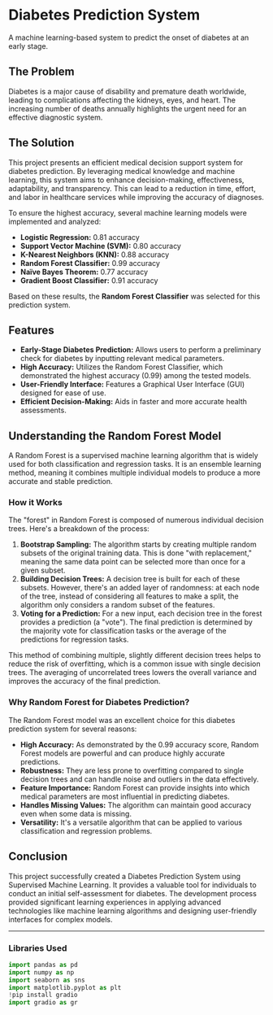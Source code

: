 # Diabetes Prediction System

A machine learning-based system to predict the onset of diabetes at an early stage.

## The Problem

Diabetes is a major cause of disability and premature death worldwide, leading to complications affecting the kidneys, eyes, and heart. The increasing number of deaths annually highlights the urgent need for an effective diagnostic system.

## The Solution

This project presents an efficient medical decision support system for diabetes prediction. By leveraging medical knowledge and machine learning, this system aims to enhance decision-making, effectiveness, adaptability, and transparency. This can lead to a reduction in time, effort, and labor in healthcare services while improving the accuracy of diagnoses.

To ensure the highest accuracy, several machine learning models were implemented and analyzed:

*   **Logistic Regression:** 0.81 accuracy
*   **Support Vector Machine (SVM):** 0.80 accuracy
*   **K-Nearest Neighbors (KNN):** 0.88 accuracy
*   **Random Forest Classifier:** 0.99 accuracy
*   **Naïve Bayes Theorem:** 0.77 accuracy
*   **Gradient Boost Classifier:** 0.91 accuracy

Based on these results, the **Random Forest Classifier** was selected for this prediction system.

## Features

*   **Early-Stage Diabetes Prediction:** Allows users to perform a preliminary check for diabetes by inputting relevant medical parameters.
*   **High Accuracy:** Utilizes the Random Forest Classifier, which demonstrated the highest accuracy (0.99) among the tested models.
*   **User-Friendly Interface:** Features a Graphical User Interface (GUI) designed for ease of use.
*   **Efficient Decision-Making:** Aids in faster and more accurate health assessments.

## Understanding the Random Forest Model

A Random Forest is a supervised machine learning algorithm that is widely used for both classification and regression tasks. It is an ensemble learning method, meaning it combines multiple individual models to produce a more accurate and stable prediction.

### How it Works

The "forest" in Random Forest is composed of numerous individual decision trees. Here's a breakdown of the process:

1.  **Bootstrap Sampling:** The algorithm starts by creating multiple random subsets of the original training data. This is done "with replacement," meaning the same data point can be selected more than once for a given subset.
2.  **Building Decision Trees:** A decision tree is built for each of these subsets. However, there's an added layer of randomness: at each node of the tree, instead of considering all features to make a split, the algorithm only considers a random subset of the features.
3.  **Voting for a Prediction:** For a new input, each decision tree in the forest provides a prediction (a "vote"). The final prediction is determined by the majority vote for classification tasks or the average of the predictions for regression tasks.

This method of combining multiple, slightly different decision trees helps to reduce the risk of overfitting, which is a common issue with single decision trees. The averaging of uncorrelated trees lowers the overall variance and improves the accuracy of the final prediction.

### Why Random Forest for Diabetes Prediction?

The Random Forest model was an excellent choice for this diabetes prediction system for several reasons:

*   **High Accuracy:** As demonstrated by the 0.99 accuracy score, Random Forest models are powerful and can produce highly accurate predictions.
*   **Robustness:** They are less prone to overfitting compared to single decision trees and can handle noise and outliers in the data effectively.
*   **Feature Importance:** Random Forest can provide insights into which medical parameters are most influential in predicting diabetes.
*   **Handles Missing Values:** The algorithm can maintain good accuracy even when some data is missing.
*   **Versatility:** It's a versatile algorithm that can be applied to various classification and regression problems.

## Conclusion

This project successfully created a Diabetes Prediction System using Supervised Machine Learning. It provides a valuable tool for individuals to conduct an initial self-assessment for diabetes. The development process provided significant learning experiences in applying advanced technologies like machine learning algorithms and designing user-friendly interfaces for complex models.

---

### Libraries Used
```python
import pandas as pd
import numpy as np
import seaborn as sns
import matplotlib.pyplot as plt
!pip install gradio
import gradio as gr
